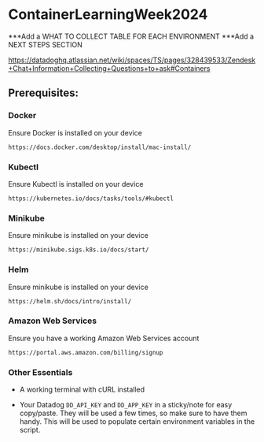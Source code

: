 # ContainerLearningWeek2024

***Add a WHAT TO COLLECT TABLE FOR EACH ENVIRONMENT
***Add a NEXT STEPS SECTION

https://datadoghq.atlassian.net/wiki/spaces/TS/pages/328439533/Zendesk+Chat+Information+Collecting+Questions+to+ask#Containers

## Prerequisites:

### Docker

Ensure Docker is installed on your device
```
https://docs.docker.com/desktop/install/mac-install/
```

### Kubectl

Ensure Kubectl is installed on your device
```
https://kubernetes.io/docs/tasks/tools/#kubectl
```

### Minikube

Ensure minikube is installed on your device
```
https://minikube.sigs.k8s.io/docs/start/
```

### Helm

Ensure minikube is installed on your device
```
https://helm.sh/docs/intro/install/
```

### Amazon Web Services 

Ensure you have a working Amazon Web Services account
```
https://portal.aws.amazon.com/billing/signup
```

### Other Essentials

- A working terminal with cURL installed

- Your Datadog `DD_API_KEY` and `DD_APP_KEY` in a sticky/note for easy copy/paste. They will be used a few times, so make sure to have them handy. This will be used to populate certain environment variables in the script.
